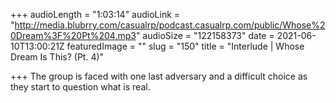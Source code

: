 +++
audioLength = "1:03:14"
audioLink = "http://media.blubrry.com/casualrp/podcast.casualrp.com/public/Whose%20Dream%3F%20Pt%204.mp3"
audioSize = "122158373"
date = 2021-06-10T13:00:21Z
featuredImage = ""
slug = "150"
title = "Interlude | Whose Dream Is This? (Pt. 4)"

+++
The group is faced with one last adversary and a difficult choice as they start to question what is real.